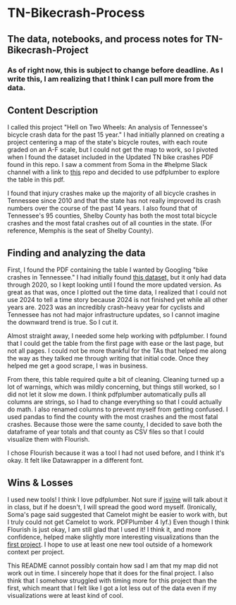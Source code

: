 # TN-Bikecrash-Process
 The data, notebooks, and process notes for TN-Bikecrash-Project
 ---
 ### As of right now, this is subject to change before deadline. As I write this, I am realizing that I think I can pull more from the data. 
 ## Content Description
I called this project "Hell on Two Wheels: An analysis of Tennessee's bicycle crash data for the past 15 year." I had initially planned on creating a project centering a map of the state's bicycle routes, with each route graded on an A-F scale, but I could not get the map to work, so I pivoted when I found the dataset included in the Updated TN bike crashes PDF found in this repo. I saw a comment from Soma in the #helpme Slack channel with a link to [this](https://github.com/jsoma/github-actions-pdf-tables/blob/main/PDF%20table%20extraction.ipynb) repo and decided to use pdfplumber to explore the table in this pdf.

I found that injury crashes make up the majority of all bicycle crashes in Tennessee since 2010 and that the state has not really improved its crash numbers over the course of the past 14 years. I also found that of Tennessee's 95 counties, Shelby County has both the most total bicycle crashes and the most fatal crashes out of all counties in the state. (For reference, Memphis is the seat of Shelby County).

## Finding and analyzing the data

First, I found the PDF containing the table I wanted by Googling "bike crashes in Tennessee." I had initially found [this dataset,](https://www.tn.gov/content/dam/tn/safety/documents/Bicyclists.pdf) but it only had data through 2020, so I kept looking until I found the more updated version. As great as that was, once I plotted out the time data, I realized that I could not use 2024 to tell a time story because 2024 is not finished yet while all other years are. 2023 was an incredibly crash-heavy year for cyclists and Tennessee has not had major infrastructure updates, so I cannot imagine the downward trend is true. So I cut it.

Almost straight away, I needed some help working with pdfplumber. I found that I could get the table from the first page with ease or the last page, but not all pages. I could not be more thankful for the TAs that helped me along the way as they talked me through writing that initial code. Once they helped me get a good scrape, I was in business.

From there, this table required quite a bit of cleaning. Cleaning turned up a lot of warnings, which was mildly concerning, but things still worked, so I did not let it slow me down. I think pdfplumber automatically pulls all columns are strings, so I had to change everything so that I could actually do math. I also renamed columns to prevent myself from getting confused. I used pandas to find the county with the most crashes and the most fatal crashes. Because those were the same county, I decided to save both the dataframe of year totals and that county as CSV files so that I could visualize them with Flourish.

I chose Flourish because it was a tool I had not used before, and I think it's okay. It felt like Datawrapper in a different font.

## Wins & Losses
I used new tools! I think I love pdfplumber. Not sure if [jsvine](https://github.com/jsvine) will talk about it in class, but if he doesn't, I will spread the good word myself. (Ironically, Soma's page said suggested that Camelot might be easier to work with, but I truly could not get Camelot to work. PDFPlumber 4 lyf.) Even though I think Flourish is just okay, I am still glad that I used it! I think it, and more confidence, helped make slightly more interesting visualizations than the [first project](https://jessmbark.github.io/TN-Library-Project/). I hope to use at least one new tool outside of a homework context per project.

This README cannot possibly contain how sad I am that my map did not work out in time. I sincerely hope that it does for the final project. I also think that I somehow struggled with timing more for this project than the first, which meant that I felt like I got a lot less out of the data even if my visualizations were at least kind of cool.
